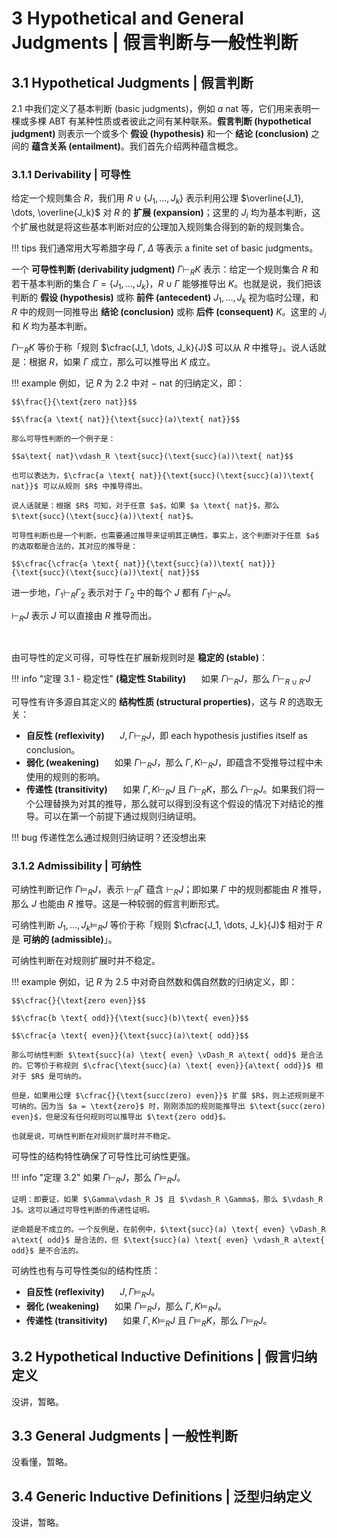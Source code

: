 # 3 Hypothetical and General Judgments | 假言判断与一般性判断

## 3.1 Hypothetical Judgments | 假言判断

2.1 中我们定义了基本判断 (basic judgments)，例如 $a \text{ nat}$ 等，它们用来表明一棵或多棵 ABT 有某种性质或者彼此之间有某种联系。**假言判断 (hypothetical judgment)** 则表示一个或多个 **假设 (hypothesis)** 和一个 **结论 (conclusion)** 之间的 **蕴含关系 (entailment)**。我们首先介绍两种蕴含概念。

### 3.1.1 Derivability | 可导性

给定一个规则集合 $R$，我们用 $R \cup \{J_1, \dots, J_k\}$ 表示利用公理 $\overline{J_1}, \dots, \overline{J_k}$ 对 $R$ 的 **扩展 (expansion)**；这里的 $J_i$ 均为基本判断，这个扩展也就是将这些基本判断对应的公理加入规则集合得到的新的规则集合。

!!! tips
    我们通常用大写希腊字母 $\Gamma$, $\Delta$ 等表示 a finite set of basic judgments。

一个 **可导性判断 (derivability judgment)** $\Gamma \vdash_R K$ 表示：给定一个规则集合 $R$ 和若干基本判断的集合 $\Gamma = \{J_1, \dots, J_k\}$，$R \cup \Gamma$ 能够推导出 $K$。也就是说，我们把该判断的 **假设 (hypothesis)** 或称 **前件 (antecedent)** $J_1, \dots, J_k$ 视为临时公理，和 $R$ 中的规则一同推导出 **结论 (conclusion)** 或称 **后件 (consequent)** $K$。这里的 $J_i$ 和 $K$ 均为基本判断。

$\Gamma \vdash_R K$ 等价于称「规则 $\cfrac{J_1, \dots, J_k}{J}$ 可以从 $R$ 中推导」。说人话就是：根据 $R$，如果 $\Gamma$ 成立，那么可以推导出 $K$ 成立。

!!! example
    例如，记 $R$ 为 2.2 中对 $-\text{ nat}$ 的归纳定义，即：
    
    $$\frac{}{\text{zero nat}}$$

    $$\frac{a \text{ nat}}{\text{succ}(a)\text{ nat}}$$
    
    那么可导性判断的一个例子是：
    
    $$a\text{ nat}\vdash_R \text{succ}(\text{succ}(a))\text{ nat}$$

    也可以表达为，$\cfrac{a \text{ nat}}{\text{succ}(\text{succ}(a))\text{ nat}}$ 可以从规则 $R$ 中推导得出。

    说人话就是：根据 $R$ 可知，对于任意 $a$，如果 $a \text{ nat}$，那么 $\text{succ}(\text{succ}(a))\text{ nat}$。

    可导性判断也是一个判断，也需要通过推导来证明其正确性。事实上，这个判断对于任意 $a$ 的选取都是合法的，其对应的推导是：

    $$\cfrac{\cfrac{a \text{ nat}}{\text{succ}(a))\text{ nat}}}{\text{succ}(\text{succ}(a))\text{ nat}}$$

进一步地，$\Gamma_1 \vdash_R \Gamma_2$ 表示对于 $\Gamma_2$ 中的每个 $J$ 都有 $\Gamma_1 \vdash_R J$。

$\vdash_R J$ 表示 $J$ 可以直接由 $R$ 推导而出。

<br/>

由可导性的定义可得，可导性在扩展新规则时是 **稳定的 (stable)**：

!!! info "定理 3.1 - 稳定性"
    **(稳定性 Stability)** $\quad$ 如果 $\Gamma \vdash_R J$，那么 $\Gamma \vdash_{R\ \cup\ R'} J$

可导性有许多源自其定义的 **结构性质 (structural properties)**，这与 $R$ 的选取无关：

- **自反性 (reflexivity)** $\quad$ $J, \Gamma \vdash_R J$，即 each hypothesis justifies itself as conclusion。
- **弱化 (weakening)** $\quad$ 如果 $\Gamma \vdash_R J$，那么 $\Gamma, K \vdash_R J$，即蕴含不受推导过程中未使用的规则的影响。
- **传递性 (transitivity)** $\quad$ 如果 $\Gamma, K \vdash_R J$ 且 $\Gamma \vdash_R K$，那么 $\Gamma \vdash_R J$。如果我们将一个公理替换为对其的推导，那么就可以得到没有这个假设的情况下对结论的推导。可以在第一个前提下通过规则归纳证明。

!!! bug
    传递性怎么通过规则归纳证明？还没想出来

### 3.1.2 Admissibility | 可纳性

可纳性判断记作 $\Gamma \vDash_R J$，表示 $\vdash_R \Gamma$ 蕴含 $\vdash_R J$；即如果 $\Gamma$ 中的规则都能由 $R$ 推导，那么 $J$ 也能由 $R$ 推导。这是一种较弱的假言判断形式。

可纳性判断 $J_1, \dots, J_k \vDash_R J$ 等价于称「规则 $\cfrac{J_1, \dots, J_k}{J}$ 相对于 $R$ 是 **可纳的 (admissible)**」。

可纳性判断在对规则扩展时并不稳定。

!!! example
    例如，记 $R$ 为 2.5 中对奇自然数和偶自然数的归纳定义，即：

    $$\cfrac{}{\text{zero even}}$$

    $$\cfrac{b \text{ odd}}{\text{succ}(b)\text{ even}}$$

    $$\cfrac{a \text{ even}}{\text{succ}(a)\text{ odd}}$$

    那么可纳性判断 $\text{succ}(a) \text{ even} \vDash_R a\text{ odd}$ 是合法的。它等价于称规则 $\cfrac{\text{succ}(a) \text{ even}}{a\text{ odd}}$ 相对于 $R$ 是可纳的。

    但是，如果用公理 $\cfrac{}{\text{succ(zero) even}}$ 扩展 $R$，则上述规则是不可纳的。因为当 $a = \text{zero}$ 时，刚刚添加的规则能推导出 $\text{succ(zero) even}$，但是没有任何规则可以推导出 $\text{zero odd}$。

    也就是说，可纳性判断在对规则扩展时并不稳定。

可导性的结构特性确保了可导性比可纳性更强。

!!! info "定理 3.2"
    如果 $\Gamma\vdash_R J$，那么 $\Gamma\vDash_R J$。

    证明：即要证，如果 $\Gamma\vdash_R J$ 且 $\vdash_R \Gamma$，那么 $\vdash_R J$。这可以通过可导性判断的传递性证明。

    逆命题是不成立的。一个反例是，在前例中，$\text{succ}(a) \text{ even} \vDash_R a\text{ odd}$ 是合法的，但 $\text{succ}(a) \text{ even} \vdash_R a\text{ odd}$ 是不合法的。

可纳性也有与可导性类似的结构性质：

- **自反性 (reflexivity)** $\quad$ $J, \Gamma \vDash_R J$。
- **弱化 (weakening)** $\quad$ 如果 $\Gamma \vDash_R J$，那么 $\Gamma, K \vDash_R J$。
- **传递性 (transitivity)** $\quad$ 如果 $\Gamma, K \vDash_R J$ 且 $\Gamma \vDash_R K$，那么 $\Gamma \vDash_R J$。

## 3.2 Hypothetical Inductive Definitions | 假言归纳定义

没讲，暂略。

## 3.3 General Judgments | 一般性判断

没看懂，暂略。

## 3.4 Generic Inductive Definitions | 泛型归纳定义

没讲，暂略。
